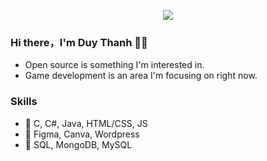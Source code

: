 <p align="center">
  <img alig src="https://bstyle.vn/wp-content/uploads/2019/11/cach-tao-anh-gif-online-1.gif" />
</p>


### Hi there，I'm Duy Thanh 🙋‍♂️

- Open source is something I'm interested in.
- Game development is an area I'm focusing on right now.

### Skills
- :page_facing_up: C, C#, Java, HTML/CSS, JS
- :art: Figma, Canva, Wordpress
- :floppy_disk: SQL, MongoDB, MySQL

